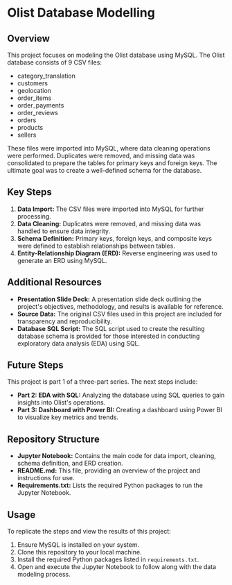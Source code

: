 # Olist Database Modelling

## Overview
This project focuses on modeling the Olist database using MySQL. The Olist database consists of 9 CSV files:

- category_translation
- customers
- geolocation
- order_items
- order_payments
- order_reviews
- orders
- products
- sellers

These files were imported into MySQL, where data cleaning operations were performed. Duplicates were removed, and missing data was consolidated to prepare the tables for primary keys and foreign keys. The ultimate goal was to create a well-defined schema for the database.

## Key Steps
1. **Data Import:** The CSV files were imported into MySQL for further processing.
2. **Data Cleaning:** Duplicates were removed, and missing data was handled to ensure data integrity.
3. **Schema Definition:** Primary keys, foreign keys, and composite keys were defined to establish relationships between tables.
4. **Entity-Relationship Diagram (ERD):** Reverse engineering was used to generate an ERD using MySQL.

## Additional Resources
- **Presentation Slide Deck:** A presentation slide deck outlining the project's objectives, methodology, and results is available for reference.
- **Source Data:** The original CSV files used in this project are included for transparency and reproducibility.
- **Database SQL Script:** The SQL script used to create the resulting database schema is provided for those interested in conducting exploratory data analysis (EDA) using SQL.

## Future Steps
This project is part 1 of a three-part series. The next steps include:
- **Part 2: EDA with SQL:** Analyzing the database using SQL queries to gain insights into Olist's operations.
- **Part 3: Dashboard with Power BI:** Creating a dashboard using Power BI to visualize key metrics and trends.

## Repository Structure
- **Jupyter Notebook:** Contains the main code for data import, cleaning, schema definition, and ERD creation.
- **README.md:** This file, providing an overview of the project and instructions for use.
- **Requirements.txt:** Lists the required Python packages to run the Jupyter Notebook.

## Usage
To replicate the steps and view the results of this project:
1. Ensure MySQL is installed on your system.
2. Clone this repository to your local machine.
3. Install the required Python packages listed in `requirements.txt`.
4. Open and execute the Jupyter Notebook to follow along with the data modeling process.
